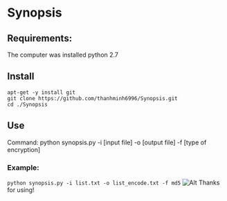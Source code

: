 # Synopsis

## Requirements:
The computer was installed python 2.7

## Install
```
apt-get -y install git
git clone https://github.com/thanhminh6996/Synopsis.git
cd ./Synopsis
```

## Use
Command: python synopsis.py -i [input file] -o [output file] -f [type of encryption]

### Example:
`python synopsis.py -i list.txt -o list_encode.txt -f md5`
![Alt](http://sv1.upsieutoc.com/2017/05/03/Screenshotfrom2017-05-0321-17-11.png)
Thanks for using!
